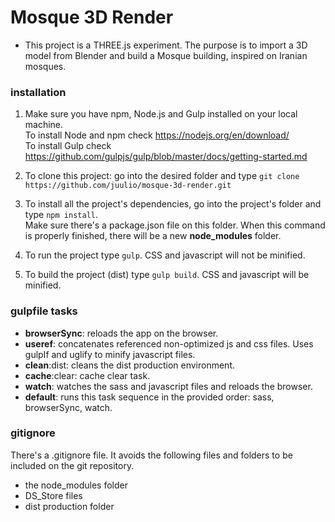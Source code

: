 # Mosque 3D Render 

* This project is a THREE.js experiment. The purpose is to import a 3D model from Blender and build a Mosque building, inspired on Iranian mosques.

### installation
1. Make sure you have npm, Node.js and Gulp installed on your local machine.  
To install Node and npm check https://nodejs.org/en/download/  
To install Gulp check https://github.com/gulpjs/gulp/blob/master/docs/getting-started.md  

2. To clone this project: go into the desired folder and type `git clone https://github.com/juulio/mosque-3d-render.git`

3. To install all the project's dependencies, go into the project's folder and type `npm install`.  
Make sure there's a package.json file on this folder.
When this command is properly finished, there will be a new **node_modules** folder.

4. To run the project type `gulp`.
CSS and javascript will not be minified.

5. To build the project (dist) type `gulp build`.
CSS and javascript will be minified.

### gulpfile tasks
* **browserSync**: reloads the app on the browser.
* **useref**: concatenates referenced non-optimized js and css files. Uses gulpIf and uglify to minify javascript files.
* **clean**:dist: cleans the dist production environment.
* **cache**:clear: cache clear task.
* **watch**: watches the sass and javascript files and reloads the browser.
* **default**: runs this task sequence in the provided order: sass, browserSync, watch.

### gitignore
There's a .gitignore file. It avoids the following files and folders to be included on the git repository.
* the node_modules folder
* DS_Store files
* dist production folder